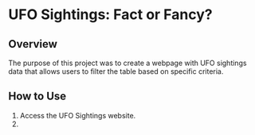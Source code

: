 # UFO Sightings: Fact or Fancy?

## Overview
The purpose of this project was to create a webpage with UFO sightings data that allows users to filter the table based on specific criteria.

## How to Use
1. Access the UFO Sightings website.
2. 
